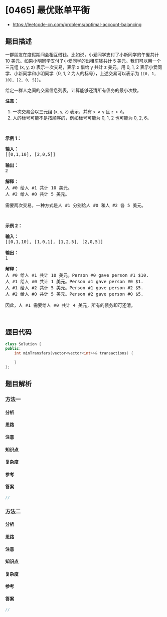 

# [0465] 最优账单平衡
* https://leetcode-cn.com/problems/optimal-account-balancing


## 题目描述

<p>一群朋友在度假期间会相互借钱。比如说，小爱同学支付了小新同学的午餐共计 10 美元。如果小明同学支付了小爱同学的出租车钱共计 5 美元。我们可以用一个三元组 (x, y, z) 表示一次交易，表示 x 借给 y 共计 z 美元。用 0, 1, 2 表示小爱同学、小新同学和小明同学（0, 1, 2 为人的标号），上述交易可以表示为 <code>[[0, 1, 10], [2, 0, 5]]</code>。</p>

<p>给定一群人之间的交易信息列表，计算能够还清所有债务的最小次数。</p>

<p><strong>注意：</strong></p>

<ol>
	<li>一次交易会以三元组 (x, y, z) 表示，并有&nbsp;<code>x &ne; y</code>&nbsp;且&nbsp;<code>z &gt; 0</code>。</li>
	<li>人的标号可能不是按顺序的，例如标号可能为 0, 1, 2 也可能为 0, 2, 6。</li>
</ol>

<p>&nbsp;</p>

<p><strong>示例 1：</strong></p>

<pre><strong>输入：</strong>
[[0,1,10], [2,0,5]]

<strong>输出：</strong>
2

<strong>解释：</strong>
人 #0 给人 #1 共计 10 美元。
人 #2 给人 #0 共计 5 美元。

需要两次交易。一种方式是人 #1 分别给人 #0 和人 #2 各 5 美元。
</pre>

<p>&nbsp;</p>

<p><strong>示例 2：</strong></p>

<pre><strong>输入：</strong>
[[0,1,10], [1,0,1], [1,2,5], [2,0,5]]

<strong>输出：</strong>
1

<strong>解释：</strong>
人 #0 给人 #1 共计 10 美元。Person #0 gave person #1 $10.
人 #1 给人 #0 共计 1 美元。Person #1 gave person #0 $1.
人 #1 给人 #2 共计 5 美元。Person #1 gave person #2 $5.
人 #2 给人 #0 共计 5 美元。Person #2 gave person #0 $5.

因此，人 #1 需要给人 #0 共计 4 美元，所有的债务即可还清。
</pre>

<p>&nbsp;</p>



## 题目代码

```cpp
class Solution {
public:
    int minTransfers(vector<vector<int>>& transactions) {

    }
};
```


## 题目解析


### 方法一

#### 分析

#### 思路

#### 注意

#### 知识点

#### 复杂度

#### 参考

#### 答案

```cpp
//
```


### 方法二

#### 分析

#### 思路

#### 注意

#### 知识点

#### 复杂度

#### 参考

#### 答案

```cpp
//
```


